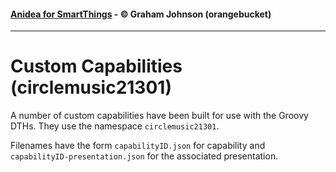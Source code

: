 
#### [Anidea for SmartThings](../../README.md) - &copy; Graham Johnson (orangebucket)

----

# Custom Capabilities (circlemusic21301)

A number of custom capabilities have been built for use with the Groovy DTHs. They use the namespace `circlemusic21301`.

Filenames have the form `capabilityID.json` for capability and `capabilityID-presentation.json` for the associated presentation.
